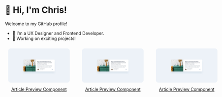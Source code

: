 # 👋 Hi, I'm Chris!  
Welcome to my GitHub profile!  
- 🌱 I’m a UX Designer and Frontend Developer.  
- 🔭 Working on exciting projects!

<div style="display: flex; justify-content: space-around; gap: 20px; text-align: center;">
  <div style="flex: 1; padding: 10px; display: flex; flex-direction: column; align-items: center;">
    <a href="https://github.com/chrisbk9674/article-preview-component" style="text-align: center;">
      <img src="https://github.com/chrisbk9674/chrisbk9674/raw/main/images/desktop-design-article-preview-component.jpg" alt="Project 1" style="width: auto; max-width: 200px; height: auto; border-radius: 8px;">
      <p style="margin-top: 10px;">Article Preview Component</p>
    </a>
  </div>
  <div style="flex: 1; padding: 10px; display: flex; flex-direction: column; align-items: center;">
    <a href="https://github.com/chrisbk9674/article-preview-component" style="text-align: center;">
      <img src="https://github.com/chrisbk9674/chrisbk9674/raw/main/images/desktop-design-article-preview-component.jpg" alt="Project 1" style="width: auto; max-width: 200px; height: auto; border-radius: 8px;">
      <p style="margin-top: 10px;">Article Preview Component</p>
    </a>
  </div>
  <div style="flex: 1; padding: 10px; display: flex; flex-direction: column; align-items: center;">
   <a href="https://github.com/chrisbk9674/article-preview-component" style="text-align: center;">
      <img src="https://github.com/chrisbk9674/chrisbk9674/raw/main/images/desktop-design-article-preview-component.jpg" alt="Project 1" style="width: auto; max-width: 200px; height: auto; border-radius: 8px;">
      <p style="margin-top: 10px;">Article Preview Component</p>
    </a>
  </div>
</div>














    
<!--## 📈 GitHub Stats  

<table>
  <tr>
    <td><img src="https://github-readme-stats.vercel.app/api?username=chrisbk9674&show_icons=true&theme=tokyonight" height="150"/></td>
    <td><img src="https://github-readme-stats.vercel.app/api/top-langs/?username=chrisbk9674&layout=compact&theme=tokyonight" height="150"/></td>
   
  </tr>
</table> -->
